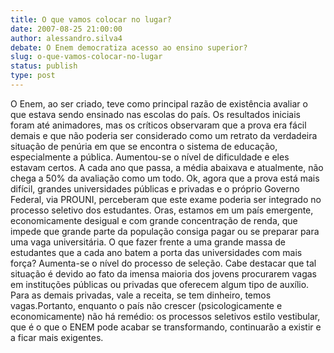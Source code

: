 ```yaml
---
title: O que vamos colocar no lugar?
date: 2007-08-25 21:00:00
author: alessandro.silva4
debate: O Enem democratiza acesso ao ensino superior?
slug: o-que-vamos-colocar-no-lugar
status: publish 
type: post
---
```


O Enem, ao ser criado, teve como principal razão de existência avaliar o que estava sendo ensinado nas escolas do país. Os resultados iniciais foram até animadores, mas os críticos observaram que a prova era fácil demais e que não poderia ser considerado como um retrato da verdadeira situação de penúria em que se encontra o sistema de educação, especialmente a pública. Aumentou-se o nível de dificuldade e eles estavam certos. A cada ano que passa, a média abaixava e atualmente, não chega a 50% da avaliação como um todo. Ok, agora que a prova está mais difícil, grandes universidades públicas e privadas e o próprio Governo Federal, via PROUNI, perceberam que este exame poderia ser integrado no processo seletivo dos estudantes. Oras, estamos em um país emergente, economicamente desigual e com grande concentração de renda, que impede que grande parte da população consiga pagar ou se preparar para uma vaga universitária. O que fazer frente a uma grande massa de estudantes que a cada ano batem a porta das universidades com mais força? Aumenta-se o nível do processo de seleção. Cabe destacar que tal situação é devido ao fato da imensa maioria dos jovens procurarem vagas em instituções públicas ou privadas que oferecem algum tipo de auxílio. Para as demais privadas, vale a receita, se tem dinheiro, temos vagas.Portanto, enquanto o país não crescer (psicologicamente e economicamente) não há remédio: os processos seletivos estilo vestibular, que é o que o ENEM pode acabar se transformando, continuarão a existir e a ficar mais exigentes.
